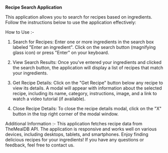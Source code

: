 **Recipe Search Application**

This application allows you to search for recipes based on ingredients. Follow the instructions below to use the application effectively:

How to Use :-

1) Search for Recipes:
Enter one or more ingredients in the search box labeled "Enter an ingredient".
Click on the search button (magnifying glass icon) or press "Enter" on your keyboard.

2) View Search Results:
Once you've entered your ingredients and clicked the search button, the application will display a list of recipes that match your ingredients.

3) Get Recipe Details:
Click on the "Get Recipe" button below any recipe to view its details.
A modal will appear with information about the selected recipe, including its name, category, instructions, image, and a link to watch a video tutorial (if available).

5) Close Recipe Details:
To close the recipe details modal, click on the "X" button in the top right corner of the modal window.

Additional Information :-
This application fetches recipe data from TheMealDB API.
The application is responsive and works well on various devices, including desktops, tablets, and smartphones.
Enjoy finding delicious recipes for your ingredients! If you have any questions or feedback, feel free to contact us.
